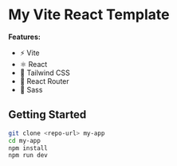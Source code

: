 # My Vite React Template

**Features:**
- ⚡️ Vite
- ⚛️ React
- 🎨 Tailwind CSS
- 🔀 React Router
- 💅 Sass

## Getting Started

```bash
git clone <repo-url> my-app
cd my-app
npm install
npm run dev
